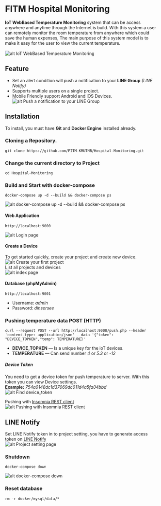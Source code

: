 # FITM Hospital Monitoring
**IoT WebBased Temperature Monitoring** system that can be access anywhere and anytime through the Internet is build. With this system a user can remotely monitor the room temperature from anywhere which could save the human expenses, The main purpose of this system model is to make it easy for the user to view the current temperature.</br></br>
![alt IoT WebBased Temperature Monitoring](https://raw.githubusercontent.com/FITM-KMUTNB/Hospital-Monitoring/master/screenshot/mobile.jpg?token=AEtRcpEwYxVAdpiCqoSUwdhGbZb1nMlLks5ca-U9wA%3D%3D)

## Feature
- Set an alert condition will push a notification to your **LINE Group** *(LINE Notify)*
- Supports multiple users on a single project.
- Mobile Friendly support Android and iOS Devices.</br>
![alt Push a notification to your LINE Group](https://raw.githubusercontent.com/FITM-KMUTNB/Hospital-Monitoring/master/screenshot/line-notify.png)

## Installation
To install, you must have **Git** and **Docker Engine** installed already.

### Cloning a Repository.
```
git clone https://github.com/FITM-KMUTNB/Hospital-Monitoring.git
```

### Change the current directory to Project
```
cd Hospital-Monitoring
```

### Build and Start with docker-compose
```
docker-compose up -d --build && docker-compose ps
```
![alt docker-compose up -d --build && docker-compose ps](https://raw.githubusercontent.com/FITM-KMUTNB/Hospital-Monitoring/master/screenshot/docker-compose-up.png)

#### Web Application
```
http://localhost:9000
```
![alt Login page](https://raw.githubusercontent.com/FITM-KMUTNB/Hospital-Monitoring/master/screenshot/login.png)

#### Create a Device
To get started quickly, create your project and create new device.</br>
![alt Create your first project](https://raw.githubusercontent.com/FITM-KMUTNB/Hospital-Monitoring/master/screenshot/project-first-create.png)
</br>List all projects and devices</br>
![alt index page](https://raw.githubusercontent.com/FITM-KMUTNB/Hospital-Monitoring/master/screenshot/index.png)

#### Database (phpMyAdmin)
```
http://localhost:9001
```
- Username: *admin*
- Password: *dinsorsee*

### Pushing temperature data POST (HTTP)
```
curl --request POST --url http://localhost:9000/push.php --header 'content-type: application/json' --data '{"token": "DEVICE_TOPKEN","temp": TEMPERATURE}'
```
- **DEVICE_TOPKEN** — Is a unique key for the ioT devices.
- **TEMPERATURE** — Can send number *4* or *5.3* or *-12*

##### Device Token
You need to get a device token for push temperature to server. With this token you can view Device settings.</br>
**Example:** *754a0148dc1d37069dc011d4a5fa04bbd*</br>
![alt Find device_token](https://raw.githubusercontent.com/FITM-KMUTNB/Hospital-Monitoring/master/screenshot/device-setting.png)

Pushing with [Insomnia REST client](https://insomnia.rest)</br>
![alt Pushing with Insomnia REST client](https://raw.githubusercontent.com/FITM-KMUTNB/Hospital-Monitoring/master/screenshot/push_data.png)

## LINE Notify
Set LINE Notify token in to project setting, you have to generate access token on [LINE Notify](https://notify-bot.line.me/th/)</br>
![alt Project setting page](https://raw.githubusercontent.com/FITM-KMUTNB/Hospital-Monitoring/master/screenshot/project-edit.png)

### Shutdown
```
docker-compose down
```
![alt docker-compose down](https://raw.githubusercontent.com/FITM-KMUTNB/Hospital-Monitoring/master/screenshot/docker-compose-down.png)

### Reset database
```
rm -r docker/mysql/data/*
```
